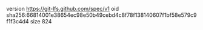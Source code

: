 version https://git-lfs.github.com/spec/v1
oid sha256:66814001e38654ec98e50b49cebd4c8f78f138140607f1bf58e579c9f1f3c4d4
size 824
